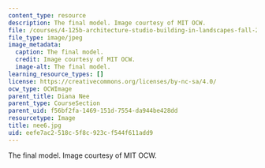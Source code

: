 ```yaml
---
content_type: resource
description: The final model. Image courtesy of MIT OCW.
file: /courses/4-125b-architecture-studio-building-in-landscapes-fall-2005/eefe7ac2518c5f8c923cf544f611add9_nee6.jpg
file_type: image/jpeg
image_metadata:
  caption: The final model.
  credit: Image courtesy of MIT OCW.
  image-alt: The final model.
learning_resource_types: []
license: https://creativecommons.org/licenses/by-nc-sa/4.0/
ocw_type: OCWImage
parent_title: Diana Nee
parent_type: CourseSection
parent_uid: f56bf2fa-1469-151d-7554-da944be428dd
resourcetype: Image
title: nee6.jpg
uid: eefe7ac2-518c-5f8c-923c-f544f611add9
---
```

The final model. Image courtesy of MIT OCW.